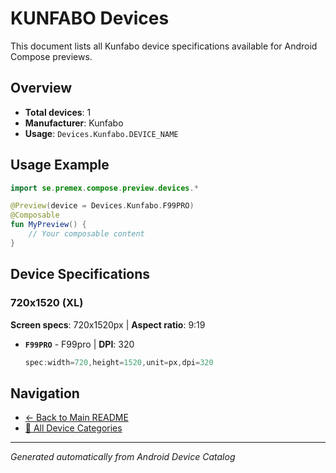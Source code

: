 # KUNFABO Devices

This document lists all Kunfabo device specifications available for Android Compose previews.

## Overview

- **Total devices**: 1
- **Manufacturer**: Kunfabo
- **Usage**: `Devices.Kunfabo.DEVICE_NAME`

## Usage Example

```kotlin
import se.premex.compose.preview.devices.*

@Preview(device = Devices.Kunfabo.F99PRO)
@Composable
fun MyPreview() {
    // Your composable content
}
```

## Device Specifications

### 720x1520 (XL)

**Screen specs**: 720x1520px | **Aspect ratio**: 9:19

- **`F99PRO`** - F99pro | **DPI**: 320
  ```kotlin
  spec:width=720,height=1520,unit=px,dpi=320
  ```

## Navigation

- [← Back to Main README](../../README.md)
- [📱 All Device Categories](../README.md)

---
*Generated automatically from Android Device Catalog*
